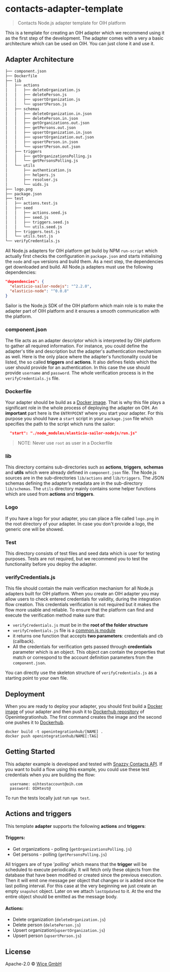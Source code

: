 # contacts-adapter-template
> Contacts Node.js adapter template for OIH platform

This is a template for creating an OIH adapter which we recommend using it as the first step of the development. The adapter comes with a very a basic architecture which can be used on OIH. You can just clone it and use it.

## Adapter Architecture

``` bash
├── component.json
├── Dockerfile
├── lib
│   ├── actions
│   │   ├── deleteOrganization.js
│   │   ├── deletePerson.js
│   │   ├── upsertOrganization.js
│   │   └── upsertPerson.js
│   ├── schemas
│   │   ├── deleteOrganization.in.json
│   │   ├── deletePerson.in.json
│   │   ├── getOrganizations.out.json
│   │   ├── getPersons.out.json
│   │   ├── upsertOrganization.in.json
│   │   ├── upsertOrganization.out.json
│   │   ├── upsertPerson.in.json
│   │   └── upsertPerson.out.json
│   ├── triggers
│   │   ├── getOrganizationsPolling.js
│   │   └── getPersonsPolling.js
│   └── utils
│       ├── authentication.js
│       ├── helpers.js
│       ├── resolver.js
│       └── uids.js
├── logo.png
├── package.json
├── test
│   ├── actions.test.js
│   ├── seed
│   │   ├── actions.seed.js
│   │   ├── seed.js
│   │   ├── triggers.seed.js
│   │   └── utils.seed.js
│   ├── triggers.test.js
│   └── utils.test.js
└── verifyCredentials.js
```

All Node.js adapters for OIH  platform get build by NPM `run-script` which actually first checks the configuration in `package.json` and starts initialising the `node` and `npm` versions and build them. As a next step, the dependencies get downloaded and build. All Node.js adapters must use the following dependencies:

```json
"dependencies": {
  "elasticio-sailor-nodejs": "^2.2.0",
  "elasticio-node": "^0.0.8"
}
```

Sailor is the Node.js SDK of the OIH platform which main role is to make the adapter part of OIH platform and it ensures a smooth communication with the platform.

### component.json

The file acts as an adapter descriptor which is interpreted by OIH platform to gather all required information. For instance, you could define the adapter's title and description but the adapter's authentication mechanism as well. Here is the only place where the adapter's functionality could be listed, the so called **triggers** and **actions**. It also defines fields which the user should provide for an authentication. In this case the use should provide `username` and `password`. The whole verification process is in the `verifyCredentials.js` file.

### Dockerfile

Your adapter should be build as a [Docker image](https://docs.docker.com/v17.09/engine/userguide/storagedriver/imagesandcontainers/). That is why this file plays a significant role in the whole process of deploying the adapter on OIH. An **important** part here is the `ENTRYPOINT` where you start your adapter. For this purpose you should have a `start` script in your `package.json` file which specifies the path to the script which runs the sailor:

```json
  "start": "./node_modules/elasticio-sailor-nodejs/run.js"
```

> NOTE: Never use `root` as user in a Dockerfile

### lib

This directory contains sub-directories such as **actions**, **triggers**, **schemas** and **utils** which were already defined in `component.json` file.
The Node.js sources are in the sub-directories `lib/actions` and `lib/triggers`. The JSON schemas defining the adapter’s metadata are in the sub-directory `lib/schemas`. The `utils` directory mainly contains some helper functions which are used from **actions** and **triggers**.

### Logo

If you have a logo for your adapter, you can place a file called `logo.png` in the root directory of your adapter. In case you don't provide a logo, the generic one will be showed.

### Test

This directory consists of test files and seed data which is user for testing purposes. Tests are not required, but we recommend you to test the functionality before you deploy the adapter.

### verifyCredentials.js

This file should contain the main verification mechanism for all Node.js adapters built for OIH platform. When you create an OIH adapter you may allow users to check entered credentials for validity, during the integration flow creation. This  credentials verification is not required but it makes the flow more usable and reliable. To ensure that the platform can find and execute  the verification method make sure that:  
 - `verifyCredentials.js` must be in the **root of the folder structure**
 - `verifyCredentials.js` file is a [common.js module](http://wiki.commonjs.org/wiki/Modules/1.1)
 - it returns one function that accepts **two parameters**: credentials and cb (callback).  
 - All the credentials for verification gets passed through **credentials** parameter which is an object. This object can contain the properties that match or correspond to the account definition parameters from the `component.json`.

You can directly use the skeleton structure of `verifyCredentials.js` as a starting point to your own file.

## Deployment

When you are ready to deploy your adapter, you should first build a [Docker image](https://docs.docker.com/v17.09/engine/userguide/storagedriver/imagesandcontainers/) of your adapter and then push it to [Dockerhub repository](https://hub.docker.com/u/openintegrationhub) of Openintegrationhub.
The first command creates the image and the second one pushes it to [Dockerhub](https://hub.docker.com/u/openintegrationhub).

```Dockefile
docker build -t openintegrationhub/[NAME] .
docker push openintegrationhub/NAME[:TAG]
```


## Getting Started

This adapter example is developed and tested with [Snazzy Contacts API](https://snazzycontacts.com). If you want to build a flow using this example, you could use these test credentials when you are building the flow:

```
  username: oihtestaccount@oih.com
  password: OIHtest@

```

To run the tests locally just run `npm test`.

## Actions and triggers
This template **adapter** supports the following **actions** and **triggers**:

#### Triggers:
  - Get organizations - polling (```getOrganizationsPolling.js```)
  - Get persons - polling (```getPersonsPolling.js```)

  All triggers are of type '*polling'* which means that the **trigger** will be scheduled to execute periodically. It will fetch only these objects from the database that have been modified or created since the previous execution. Then it will emit one message per object that changes or is added since the last polling interval. For this case at the very beginning we just create an empty `snapshot` object. Later on we attach ``lastUpdated`` to it. At the end the entire object should be emitted as the message body.

#### Actions:
  - Delete organization (```deleteOrganization.js```)
  - Delete person (```deletePerson.js```)
  - Upsert organization(```upsertOrganization.js```)
  - Upsert person (```upsertPerson.js```)

## License

Apache-2.0 © [Wice GmbH](https://wice.de/)
